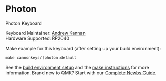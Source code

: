 # Photon

Photon Keyboard

Keyboard Maintainer: [Andrew Kannan](https://github.com/awkannan)  
Hardware Supported: RP2040  

Make example for this keyboard (after setting up your build environment):

    make cannonkeys/[photon:default

See the [build environment setup](https://docs.qmk.fm/#/getting_started_build_tools) and the [make instructions](https://docs.qmk.fm/#/getting_started_make_guide) for more information. Brand new to QMK? Start with our [Complete Newbs Guide](https://docs.qmk.fm/#/newbs).
